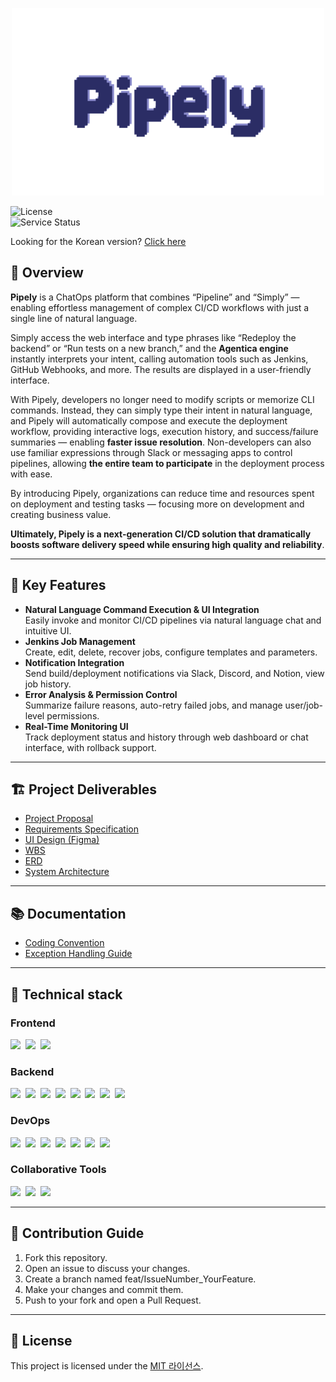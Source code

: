 <p align="center">
  <img src="frontend/src/assets/images/logo.png" alt="Pipely 대표 이미지" />
</p>

![License](https://img.shields.io/badge/license-MIT-blue)  
![Service Status](https://img.shields.io/badge/status-online-brightgreen)

Looking for the Korean version? [Click here](./README.ko.md)

## 🔦 Overview

**Pipely** is a ChatOps platform that combines “Pipeline” and “Simply” — enabling effortless management of complex CI/CD
workflows with just a single line of natural language.

Simply access the web interface and type phrases like
“Redeploy the backend” or “Run tests on a new branch,”
and the **Agentica engine** instantly interprets your intent, calling automation tools such as Jenkins, GitHub Webhooks,
and
more. The results are displayed in a user-friendly interface.

With Pipely, developers no longer need to modify scripts or memorize CLI commands.
Instead, they can simply type their intent in natural language, and Pipely will automatically compose and execute the
deployment workflow, providing interactive logs, execution history, and success/failure summaries — enabling **faster
issue resolution**.
Non-developers can also use familiar expressions through Slack or messaging apps to control pipelines, allowing **the
entire team to participate** in the deployment process with ease.

By introducing Pipely, organizations can reduce time and resources spent on deployment and testing tasks — focusing more
on development and creating business value.

**Ultimately, Pipely is a next-generation CI/CD solution that dramatically boosts software delivery speed while ensuring
high quality and reliability**.

---

## 🚀 Key Features

- **Natural Language Command Execution & UI Integration**  
  Easily invoke and monitor CI/CD pipelines via natural language chat and intuitive UI.
- **Jenkins Job Management**  
  Create, edit, delete, recover jobs, configure templates and parameters.
- **Notification Integration**  
  Send build/deployment notifications via Slack, Discord, and Notion, view job history.
- **Error Analysis & Permission Control**  
  Summarize failure reasons, auto-retry failed jobs, and manage user/job-level permissions.
- **Real-Time Monitoring UI**  
  Track deployment status and history through web dashboard or chat interface, with rollback support.

---

## 🏗️ Project Deliverables

- [Project Proposal](https://docs.google.com/document/d/1k67gqPe3trgWKEwNCG3rgeZHXsozqcXqJuEBqYkPhXc/edit?tab=t.0)
- [Requirements Specification](https://docs.google.com/spreadsheets/d/1apwYQch5wEJAdfZa1ZlTZmPqGK5NtT89TuzFT1B8dys/edit?gid=0#gid=0)
- [UI Design (Figma)](https://www.figma.com/design/d22K0lpjOcG7vH8kbQ4DzE/Pipely?node-id=2-2&t=8GOfcsjIorznJyGb-1)
- [WBS](https://docs.google.com/spreadsheets/d/1iceBM2KVSLNEKkg-Gaetar4pg-WtLEhwqcESs2ilzfQ/edit?gid=0#gid=0)
- [ERD](https://www.erdcloud.com/d/TTcoWmJC4Q64MauFX)
- [System Architecture](https://github.com/baepo-minjok/pipely/wiki/System-Architecture)

---

## 📚 Documentation

- [Coding Convention](https://github.com/baepo-minjok/pipely/wiki#pipely-wiki)
- [Exception Handling Guide](https://github.com/baepo-minjok/pipely/wiki/%EC%98%88%EC%99%B8-%EC%B2%98%EB%A6%AC-%EA%B0%80%EC%9D%B4%EB%93%9C)

---

## 🧰 Technical stack

### Frontend

<p>
  <img src="https://img.shields.io/badge/Vue.js-35495E?logo=vue.js&logoColor=4FC08D&style=flat">&nbsp;
  <img src="https://img.shields.io/badge/Vite-646CFF?logo=vite&logoColor=white&style=flat">&nbsp;
  <img src="https://img.shields.io/badge/Axios-5A29E4?logo=axios&logoColor=white&style=flat">
</p>

### Backend

<p> 
  <img src="https://img.shields.io/badge/Spring_Boot-6DB33F?logo=spring-boot&logoColor=white&style=flat">&nbsp;
  <img src="https://img.shields.io/badge/Java-007396?logo=java&logoColor=white&style=flat">&nbsp;
  <img src="https://img.shields.io/badge/JPA-Hibernate-59666C?logo=hibernate&logoColor=white&style=flat">&nbsp;
  <img src="https://img.shields.io/badge/MariaDB-003545?logo=mariadb&logoColor=white&style=flat">&nbsp;
  <img src="https://img.shields.io/badge/Swagger-85EA2D?logo=swagger&logoColor=black&style=flat">&nbsp;
  <img src="https://img.shields.io/badge/Spring_Security-6DB33F?logo=springsecurity&logoColor=white&style=flat">&nbsp;
  <img src="https://img.shields.io/badge/Mustache-FFC72C?logoColor=black&style=flat">&nbsp;
  <img src="https://img.shields.io/badge/NestJS-E0234E?logo=nestjs&logoColor=white&style=flat"> 
</p>

### DevOps

<p> 
  <img src="https://img.shields.io/badge/Docker-2496ED?logo=docker&logoColor=white&style=flat">&nbsp; 
  <img src="https://img.shields.io/badge/Kubernetes-326CE5?logo=kubernetes&logoColor=white&style=flat">&nbsp; 
  <img src="https://img.shields.io/badge/Jenkins-D24939?logo=jenkins&logoColor=white&style=flat">&nbsp; 
  <img src="https://img.shields.io/badge/GitHub_Webhook-181717?logo=github&logoColor=white&style=flat">&nbsp;
  <img src="https://img.shields.io/badge/Helm-0F1689?logo=helm&logoColor=white&style=flat">&nbsp; 
  <img src="https://img.shields.io/badge/Agentica-0A192F?style=flat&logo=chatbot&logoColor=white">&nbsp; 
  <img src="https://img.shields.io/badge/Discord_Webhook-5865F2?logo=discord&logoColor=white&style=flat"> 
</p>

### Collaborative Tools

<p> 
  <img src="https://img.shields.io/badge/Notion-000000?logo=notion&logoColor=white&style=flat">&nbsp;
  <img src="https://img.shields.io/badge/GitHub-181717?logo=github&logoColor=white&style=flat">&nbsp;
  <img src="https://img.shields.io/badge/Discord-5865F2?logo=discord&logoColor=white&style=flat">
</p>

---

## 🤝 Contribution Guide

1. Fork this repository.
2. Open an issue to discuss your changes.
2. Create a branch named feat/IssueNumber_YourFeature.
3. Make your changes and commit them.
4. Push to your fork and open a Pull Request.

---

## 📄 License

This project is licensed under the [MIT 라이선스](./LICENSE).
